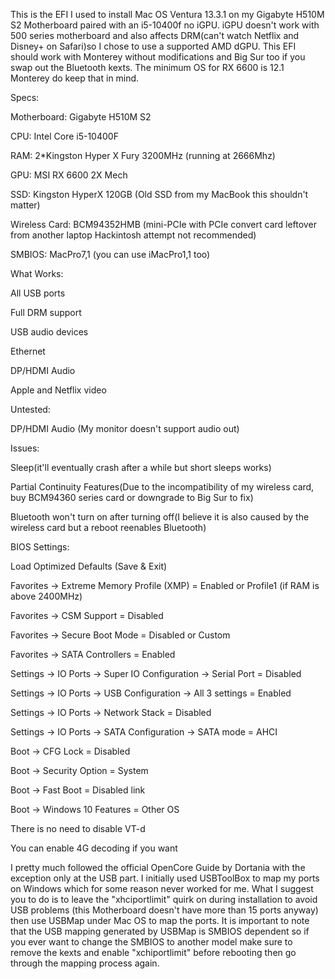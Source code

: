 This is the EFI I used to install Mac OS Ventura 13.3.1 on my Gigabyte H510M S2 Motherboard paired with an i5-10400f no iGPU. iGPU doesn't work with 500 series motherboard and also affects DRM(can't watch Netflix and Disney+ on Safari)so I chose to use a supported AMD dGPU. This EFI should work with Monterey without modifications and Big Sur too if you swap out the Bluetooth kexts. The minimum OS for RX 6600 is 12.1 Monterey do keep that in mind.

Specs:

Motherboard: Gigabyte H510M S2

CPU: Intel Core i5-10400F

RAM: 2*Kingston Hyper X Fury 3200MHz (running at 2666Mhz)

GPU: MSI RX 6600 2X Mech

SSD: Kingston HyperX 120GB (Old SSD from my MacBook this shouldn't matter)

Wireless Card: BCM94352HMB (mini-PCIe with PCIe convert card leftover from another laptop Hackintosh attempt not recommended)

SMBIOS: MacPro7,1 (you can use iMacPro1,1 too)

What Works:

All USB ports

Full DRM support

USB audio devices

Ethernet

DP/HDMI Audio

Apple and Netflix video

Untested:

DP/HDMI Audio (My monitor doesn't support audio out)

Issues:

Sleep(it'll eventually crash after a while but short sleeps works)

Partial Continuity Features(Due to the incompatibility of my wireless card, buy BCM94360 series card or downgrade to Big Sur to fix)

Bluetooth won't turn on after turning off(I believe it is also caused by the wireless card but a reboot reenables Bluetooth)

BIOS Settings:

Load Optimized Defaults (Save & Exit)

Favorites -> Extreme Memory Profile (XMP) = Enabled or Profile1 (if RAM is above 2400MHz)

Favorites -> CSM Support = Disabled

Favorites -> Secure Boot Mode = Disabled or Custom

Favorites -> SATA Controllers = Enabled

Settings -> IO Ports -> Super IO Configuration -> Serial Port = Disabled

Settings -> IO Ports -> USB Configuration -> All 3 settings = Enabled

Settings -> IO Ports -> Network Stack = Disabled

Settings -> IO Ports -> SATA Configuration -> SATA mode = AHCI

Boot -> CFG Lock = Disabled

Boot -> Security Option = System

Boot -> Fast Boot = Disabled link

Boot -> Windows 10 Features = Other OS

There is no need to disable VT-d

You can enable 4G decoding if you want 


I pretty much followed the official OpenCore Guide by Dortania with the exception only at the USB part.
I initially used USBToolBox to map my ports on Windows which for some reason never worked for me. What I suggest you to do is to leave the "xhciportlimit" quirk on during installation to avoid USB problems (this Motherboard doesn't have more than 15 ports anyway) then use USBMap under Mac OS to map the ports. It is important to note that the USB mapping generated by USBMap is SMBIOS dependent so if you ever want to change the SMBIOS to another model make sure to remove the kexts and enable "xchiportlimit" before rebooting then go through the mapping process again.
